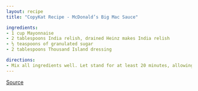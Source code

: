 ```yaml
---
layout: recipe
title: "CopyKat Recipe - McDonald’s Big Mac Sauce"

ingredients:
- 1 cup Mayonnaise
- 2 tablespoons India relish, drained Heinz makes India relish
- ½ teaspoons of granulated sugar
- 2 tablespoons Thousand Island dressing

directions:
- Mix all ingredients well. Let stand for at least 20 minutes, allowing to sit overnight is desired.
---
```


[Source](https://copykat.com/mcdonalds-secret-sauce/)

